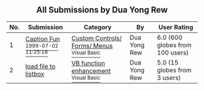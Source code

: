 ﻿<div align="center">

## All Submissions by Dua Yong Rew

</div>

No.  | Submission | Category | By   | User Rating
---- | ---------- | -------- | ---- | -----------
1 | [Caption Fun<br /><sup>1999-07-02 11:25:18</sup>](https://github.com/Planet-Source-Code/dua-yong-rew-caption-fun__1-2427) | [Custom Controls/ Forms/  Menus<br /><sup>Visual Basic</sup>](../ByCategory/custom-controls-forms-menus__1-4.md) | Dua Yong Rew | 6.0 (600 globes from 100 users)
2 | [load file to listbox<br />](https://github.com/Planet-Source-Code/dua-yong-rew-load-file-to-listbox__1-3393) | [VB function enhancement<br /><sup>Visual Basic</sup>](../ByCategory/vb-function-enhancement__1-25.md) | Dua Yong Rew | 5.0 (15 globes from 3 users)
